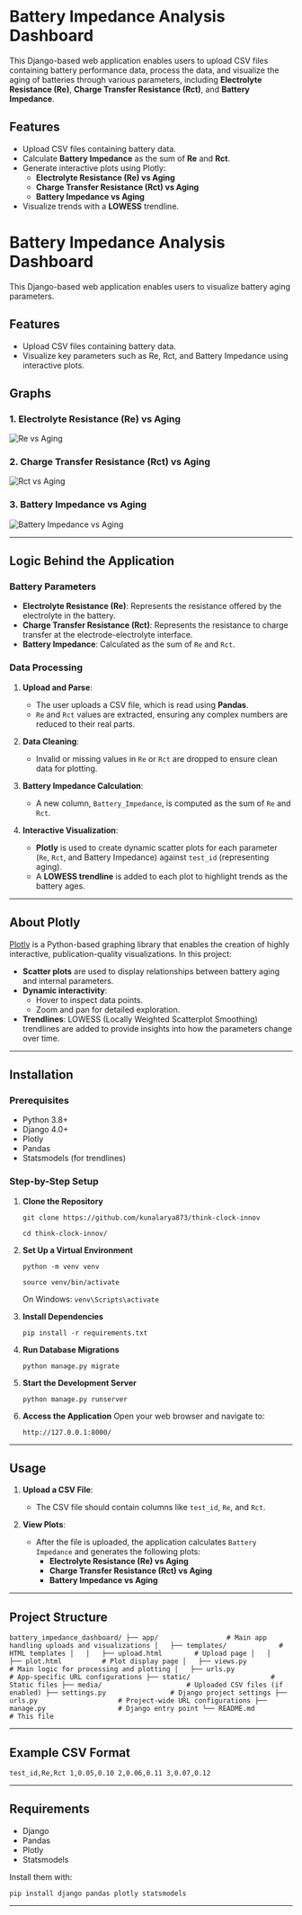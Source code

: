 Battery Impedance Analysis Dashboard
====================================

This Django-based web application enables users to upload CSV files containing battery performance data, process the data, and visualize the aging of batteries through various parameters, including **Electrolyte Resistance (Re)**, **Charge Transfer Resistance (Rct)**, and **Battery Impedance**.

Features
--------

*   Upload CSV files containing battery data.
*   Calculate **Battery Impedance** as the sum of **Re** and **Rct**.
*   Generate interactive plots using Plotly:
    *   **Electrolyte Resistance (Re) vs Aging**
    *   **Charge Transfer Resistance (Rct) vs Aging**
    *   **Battery Impedance vs Aging**
*   Visualize trends with a **LOWESS** trendline.

# Battery Impedance Analysis Dashboard

This Django-based web application enables users to visualize battery aging parameters.

## Features
- Upload CSV files containing battery data.
- Visualize key parameters such as Re, Rct, and Battery Impedance using interactive plots.

## Graphs

### 1. Electrolyte Resistance (Re) vs Aging
![Re vs Aging](assets/images/electrolyte.png)

### 2. Charge Transfer Resistance (Rct) vs Aging
![Rct vs Aging](assets/images/charge.png)

### 3. Battery Impedance vs Aging
![Battery Impedance vs Aging](assets/images/impoedance.png)

* * *

Logic Behind the Application
----------------------------

### Battery Parameters

*   **Electrolyte Resistance (Re)**: Represents the resistance offered by the electrolyte in the battery.
*   **Charge Transfer Resistance (Rct)**: Represents the resistance to charge transfer at the electrode-electrolyte interface.
*   **Battery Impedance**: Calculated as the sum of `Re` and `Rct`.

### Data Processing

1.  **Upload and Parse**:
    
    *   The user uploads a CSV file, which is read using **Pandas**.
    *   `Re` and `Rct` values are extracted, ensuring any complex numbers are reduced to their real parts.
2.  **Data Cleaning**:
    
    *   Invalid or missing values in `Re` or `Rct` are dropped to ensure clean data for plotting.
3.  **Battery Impedance Calculation**:
    
    *   A new column, `Battery_Impedance`, is computed as the sum of `Re` and `Rct`.
4.  **Interactive Visualization**:
    
    *   **Plotly** is used to create dynamic scatter plots for each parameter (`Re`, `Rct`, and Battery Impedance) against `test_id` (representing aging).
    *   A **LOWESS trendline** is added to each plot to highlight trends as the battery ages.

* * *

About Plotly
------------

[Plotly](https://plotly.com/) is a Python-based graphing library that enables the creation of highly interactive, publication-quality visualizations. In this project:

*   **Scatter plots** are used to display relationships between battery aging and internal parameters.
*   **Dynamic interactivity**:
    *   Hover to inspect data points.
    *   Zoom and pan for detailed exploration.
*   **Trendlines**: LOWESS (Locally Weighted Scatterplot Smoothing) trendlines are added to provide insights into how the parameters change over time.

* * *

Installation
------------

### Prerequisites

*   Python 3.8+
*   Django 4.0+
*   Plotly
*   Pandas
*   Statsmodels (for trendlines)

### Step-by-Step Setup

1.  **Clone the Repository**
    
    `git clone https://github.com/kunalarya873/think-clock-innov`

    `cd think-clock-innov/` 
    
2.  **Set Up a Virtual Environment**
    
    `python -m venv venv`

    `source venv/bin/activate`

    On Windows: `venv\Scripts\activate` 
    
3.  **Install Dependencies**
    
    `pip install -r requirements.txt` 
    
4.  **Run Database Migrations**
    
    `python manage.py migrate` 
    
5.  **Start the Development Server**
    
    `python manage.py runserver` 
    
6.  **Access the Application** Open your web browser and navigate to:
    
    `http://127.0.0.1:8000/` 
    

* * *

Usage
-----

1.  **Upload a CSV File**:
    
    *   The CSV file should contain columns like `test_id`, `Re`, and `Rct`.
2.  **View Plots**:
    
    *   After the file is uploaded, the application calculates `Battery Impedance` and generates the following plots:
        *   **Electrolyte Resistance (Re) vs Aging**
        *   **Charge Transfer Resistance (Rct) vs Aging**
        *   **Battery Impedance vs Aging**

* * *

Project Structure
-----------------

`battery_impedance_dashboard/
├── app/                 # Main app handling uploads and visualizations
│   ├── templates/             # HTML templates
│   │   ├── upload.html        # Upload page
│   │   ├── plot.html          # Plot display page
│   ├── views.py               # Main logic for processing and plotting
│   ├── urls.py                # App-specific URL configurations
├── static/                    # Static files
├── media/                     # Uploaded CSV files (if enabled)
├── settings.py                # Django project settings
├── urls.py                    # Project-wide URL configurations
├── manage.py                  # Django entry point
└── README.md                  # This file` 

* * *

Example CSV Format
------------------

`test_id,Re,Rct
1,0.05,0.10
2,0.06,0.11
3,0.07,0.12` 

* * *

Requirements
------------

*   Django
*   Pandas
*   Plotly
*   Statsmodels

Install them with:

`pip install django pandas plotly statsmodels` 

* * *

